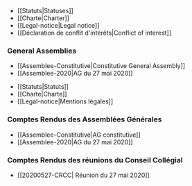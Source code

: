 <!-- LANG:EN, title="Association"-->

- [[Statuts|Statuses]]
- [[Charte|Charter]]
- [[Legal-notice|Legal notice]]
- [[Déclaration de conflit d'intérêts|Conflict of interest]]

### General Assemblies

- [[Assemblee-Constitutive|Constitutive General Assembly]]
- [[Assemblee-2020|AG du 27 mai 2020]]

<!-- LANG:FR, title="Association"-->

- [[Statuts|Statuts]]
- [[Charte|Charte]]
- [[Legal-notice|Mentions légales]]

### Comptes Rendus des Assemblées Générales

- [[Assemblee-Constitutive|AG constitutive]]
- [[Assemblee-2020|AG du 27 mai 2020]]

### Comptes Rendus des réunions du Conseil Collégial

- [[20200527-CRCC| Réunion du 27 mai 2020]]